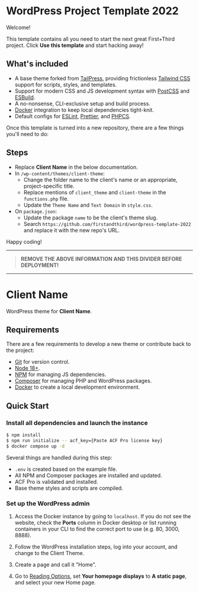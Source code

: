 # WordPress Project Template 2022

Welcome!

This template contains all you need to start the next great First+Third project. Click **Use this template** and start hacking away!

## What's included

- A base theme forked from [TailPress](#), providing frictionless [Tailwind CSS](#) support for scripts, styles, and templates.
- Support for modern CSS and JS development syntax with [PostCSS](#) and [ESBuild](#).
- A no-nonsense, CLI-exclusive setup and build process.
- [Docker](#) integration to keep local dependencies tight-knit.
- Default configs for [ESLint](#), [Prettier](#), and [PHPCS](#).

Once this template is turned into a new repository, there are a few things you'll need to do:

## Steps

- Replace **Client Name** in the below documentation.
- In `/wp-content/themes/client-theme`:
  - Change the folder name to the client's name or an appropriate, project-specific title.
  - Replace mentions of `client_theme` and `client-theme` in the `functions.php` file.
  - Update the `Theme Name` and `Text Domain` in `style.css`.
- On `package.json`:
  - Update the package `name` to be the client's theme slug.
  - Search `https://github.com/firstandthird/wordpress-template-2022` and replace it with the new repo's URL.

Happy coding!

---

> **REMOVE THE ABOVE INFORMATION AND THIS DIVIDER BEFORE DEPLOYMENT!**

---

# Client Name

WordPress theme for **Client Name**.

## Requirements

There are a few requirements to develop a new theme or contribute back to the project:

- [Git](https://git-scm.com/) for version control.
- [Node 18+](https://nodejs.org).
- [NPM](https://www.npmjs.com/) for managing JS dependencies.
- [Composer](https://getcomposer.org/) for managing PHP and WordPress packages.
- [Docker](#) to create a local development environment.

## Quick Start

### Install all dependencies and launch the instance

```bash
$ npm install
$ npm run initialize -- acf_key={Paste ACF Pro license key}
$ docker compose up -d
```

Several things are handled during this step:

- `.env` is created based on the example file.
- All NPM and Composer packages are installed and updated.
- ACF Pro is validated and installed.
- Base theme styles and scripts are compiled.

### Set up the WordPress admin

1. Access the Docker instance by going to `localhost`. If you do not see the website, check the **Ports** column in Docker desktop or list running containers in your CLI to find the correct port to use (e.g. 80, 3000, 8888).

2. Follow the WordPress installation steps, log into your account, and change to the Client Theme.

3. Create a page and call it "Home".

4. Go to [Reading Options](http://localhost/wp-admin/options-reading.php), set **Your homepage displays** to **A static page**, and select your new Home page.
